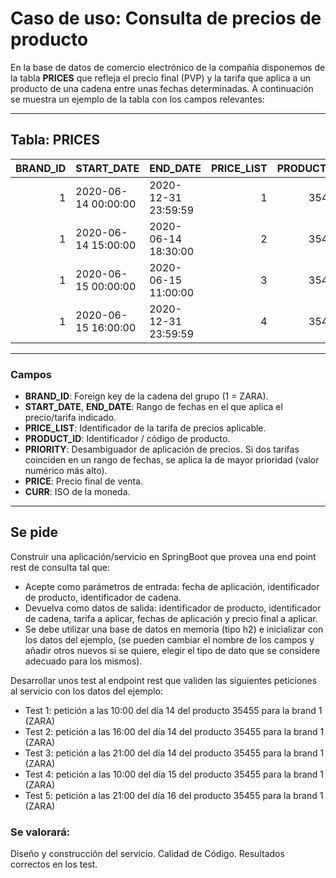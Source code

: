 # Caso de uso: Consulta de precios de producto

En la base de datos de comercio electrónico de la compañía disponemos de la tabla **PRICES** que refleja el precio final (PVP) y la tarifa que aplica a un producto de una cadena entre unas fechas determinadas. A continuación se muestra un ejemplo de la tabla con los campos relevantes:

---

## Tabla: PRICES

| BRAND_ID | START_DATE            | END_DATE              | PRICE_LIST | PRODUCT_ID | PRIORITY | PRICE | CURR |
|---------:|:----------------------|:----------------------|-----------:|-----------:|---------:|------:|:----:|
| 1        | 2020-06-14 00:00:00   | 2020-12-31 23:59:59   | 1          | 35455      | 0        | 35.50 | EUR  |
| 1        | 2020-06-14 15:00:00   | 2020-06-14 18:30:00   | 2          | 35455      | 1        | 25.45 | EUR  |
| 1        | 2020-06-15 00:00:00   | 2020-06-15 11:00:00   | 3          | 35455      | 1        | 30.50 | EUR  |
| 1        | 2020-06-15 16:00:00   | 2020-12-31 23:59:59   | 4          | 35455      | 1        | 38.95 | EUR  |

---

### Campos

- **BRAND_ID**: Foreign key de la cadena del grupo (1 = ZARA).
- **START_DATE**, **END_DATE**: Rango de fechas en el que aplica el precio/tarifa indicado.
- **PRICE_LIST**: Identificador de la tarifa de precios aplicable.
- **PRODUCT_ID**: Identificador / código de producto.
- **PRIORITY**: Desambiguador de aplicación de precios. Si dos tarifas coinciden en un rango de fechas, se aplica la de mayor prioridad (valor numérico más alto).
- **PRICE**: Precio final de venta.
- **CURR**: ISO de la moneda.

---

## Se pide

Construir una aplicación/servicio en SpringBoot que provea una end point rest de consulta tal que:

- Acepte como parámetros de entrada: fecha de aplicación, identificador
de producto, identificador de cadena.
- Devuelva como datos de salida: identificador de producto,
identificador de cadena, tarifa a aplicar, fechas de aplicación y
precio final a aplicar.
- Se debe utilizar una base de datos en memoria (tipo h2) e inicializar
con los datos del ejemplo, (se pueden cambiar el nombre de los campos
y añadir otros nuevos si se quiere, elegir el tipo de dato que se
considere adecuado para los mismos).

Desarrollar unos test al endpoint rest que validen las siguientes
peticiones al servicio con los datos del ejemplo:

- Test 1: petición a las 10:00 del día 14 del producto 35455
  para la brand 1 (ZARA)
- Test 2: petición a las 16:00 del día 14 del producto 35455
  para la brand 1 (ZARA)
- Test 3: petición a las 21:00 del día 14 del producto 35455
  para la brand 1 (ZARA)
- Test 4: petición a las 10:00 del día 15 del producto 35455
  para la brand 1 (ZARA)
- Test 5: petición a las 21:00 del día 16 del producto 35455
  para la brand 1 (ZARA)

### Se valorará:
Diseño y construcción del servicio.
Calidad de Código.
Resultados correctos en los test.